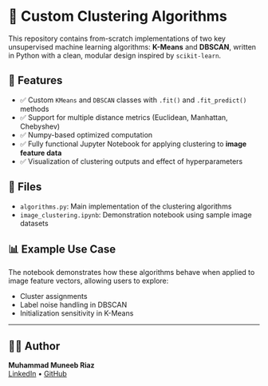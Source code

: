 # 🧠 Custom Clustering Algorithms

This repository contains from-scratch implementations of two key unsupervised machine learning algorithms: **K-Means** and **DBSCAN**, written in Python with a clean, modular design inspired by `scikit-learn`.

## 🚀 Features

- ✅ Custom `KMeans` and `DBSCAN` classes with `.fit()` and `.fit_predict()` methods
- ✅ Support for multiple distance metrics (Euclidean, Manhattan, Chebyshev)
- ✅ Numpy-based optimized computation
- ✅ Fully functional Jupyter Notebook for applying clustering to **image feature data**
- ✅ Visualization of clustering outputs and effect of hyperparameters

## 📁 Files

- `algorithms.py`: Main implementation of the clustering algorithms
- `image_clustering.ipynb`: Demonstration notebook using sample image datasets

## 📊 Example Use Case

The notebook demonstrates how these algorithms behave when applied to image feature vectors, allowing users to explore:
- Cluster assignments
- Label noise handling in DBSCAN
- Initialization sensitivity in K-Means

---

## 👨‍💻 Author

**Muhammad Muneeb Riaz**  
[LinkedIn](https://www.linkedin.com/in/muneeb-riaz-91a225154/) • [GitHub](https://github.com/muneebriaz19)


